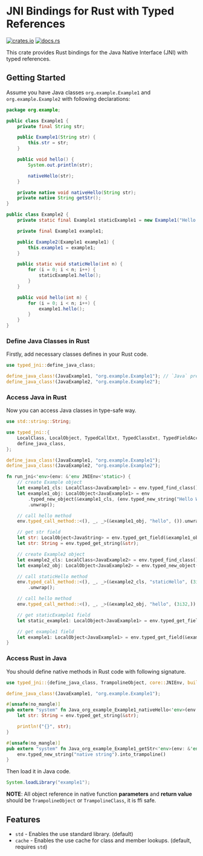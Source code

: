 # JNI Bindings for Rust with Typed References

[![crates.io](https://img.shields.io/crates/v/typed-jni.svg)](https://crates.io/crates/typed-jni)
[![docs.rs](https://img.shields.io/docsrs/typed-jni)](https://docs.rs/typed-jni)

This crate provides Rust bindings for the Java Native Interface (JNI) with typed references.

## Getting Started

Assume you have Java classes `org.example.Example1` and `org.example.Example2` with following declarations:

```java
package org.example;

public class Example1 {
    private final String str;

    public Example1(String str) {
        this.str = str;
    }

    public void hello() {
        System.out.println(str);

        nativeHello(str);
    }

    private native void nativeHello(String str);
    private native String getStr();
}

public class Example2 {
    private static final Example1 staticExample1 = new Example1("Hello World!!!");

    private final Example1 example1;

    public Example2(Example1 example1) {
        this.example1 = example1;
    }

    public static void staticHello(int n) {
        for (i = 0; i < n; i++) {
            staticExample1.hello();
        }
    }

    public void hello(int n) {
        for (i = 0; i < n; i++) {
            example1.hello();
        }
    }
}
```

### Define Java Classes in Rust

Firstly, add necessary classes defines in your Rust code.

```rust
use typed_jni::define_java_class;

define_java_class!(JavaExample1, "org.example.Example1"); // `Java` prefix of name is not required
define_java_class!(JavaExample2, "org.example.Example2");
```

### Access Java in Rust

Now you can access Java classes in type-safe way.

```rust
use std::string::String;

use typed_jni::{
    LocalClass, LocalObject, TypedCallExt, TypedClassExt, TypedFieldAccessExt, TypedStringExt, builtin::JavaString, core::JNIEnv,
    define_java_class,
};

define_java_class!(JavaExample1, "org.example.Example1");
define_java_class!(JavaExample2, "org.example.Example2");

fn run_jni<'env>(env: &'env JNIEnv<'static>) {
    // create Example object
    let example1_cls: LocalClass<JavaExample1> = env.typed_find_class().unwrap();
    let example1_obj: LocalObject<JavaExample1> = env
        .typed_new_object(&example1_cls, (env.typed_new_string("Hello World!"),))
        .unwrap();

    // call hello method
    env.typed_call_method::<(), _, _>(&example1_obj, "hello", ()).unwrap();

    // get str field
    let str: LocalObject<JavaString> = env.typed_get_field(&example1_obj, "str").unwrap();
    let str: String = env.typed_get_string(&str);

    // create Example2 object
    let example2_cls: LocalClass<JavaExample2> = env.typed_find_class().unwrap();
    let example2_obj: LocalObject<JavaExample2> = env.typed_new_object(&example2_cls, (example1_obj,)).unwrap();

    // call staticHello method
    env.typed_call_method::<(), _, _>(&example2_cls, "staticHello", (3i32,))
        .unwrap();

    // call hello method
    env.typed_call_method::<(), _, _>(&example2_obj, "hello", (3i32,)).unwrap();

    // get staticExample1 field
    let static_example1: LocalObject<JavaExample1> = env.typed_get_field(&example2_cls, "staticExample1").unwrap();

    // get example1 field
    let example1: LocalObject<JavaExample1> = env.typed_get_field(&example2_obj, "example1").unwrap();
}
```

### Access Rust in Java

You should define native methods in Rust code with following signature.

```rust
use typed_jni::{define_java_class, TrampolineObject, core::JNIEnv, builtin::JavaString, TypedStringExt};

define_java_class!(JavaExample1, "org.example.Example1");

#[unsafe(no_mangle)]
pub extern "system" fn Java_org_example_Example1_nativeHello<'env>(env: &'env JNIEnv, obj: TrampolineObject<'env, JavaExample1>, str: TrampolineObject<'env, JavaString>) {
    let str: String = env.typed_get_string(&str);

    println!("{}", str);
}

#[unsafe(no_mangle)]
pub extern "system" fn Java_org_example_Example1_getStr<'env>(env: &'env JNIEnv, obj: TrampolineObject<'env, JavaExample1>) -> TrampolineObject<'env, JavaString> {
    env.typed_new_string("native string").into_trampoline()
}
```

Then load it in Java code.

```java
System.loadLibrary("example1");
```

**NOTE**: All object reference in native function **parameters** and **return value** should be `TrampolineObject` or
`TrampolineClass`, it is ffi safe.

## Features

* `std` - Enables the use standard library. (default)
* `cache` - Enables the use cache for class and member lookups. (default, requires `std`)
